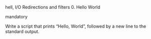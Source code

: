 hell, I/O Redirections and filters
0. Hello World

mandatory

Write a script that prints “Hello, World”, followed by a new line to the standard output.

